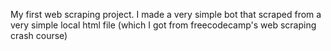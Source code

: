My first web scraping project. I made a very simple bot that scraped from a very simple local html file (which I got from freecodecamp's web scraping crash course)

